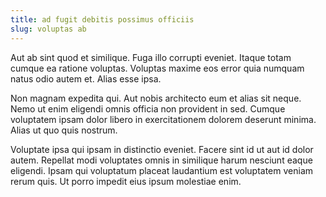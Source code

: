```yaml
---
title: ad fugit debitis possimus officiis
slug: voluptas ab
---
```


Aut ab sint quod et similique. Fuga illo corrupti eveniet. Itaque totam cumque ea ratione voluptas. Voluptas maxime eos error quia numquam natus odio autem et. Alias esse ipsa.

Non magnam expedita qui. Aut nobis architecto eum et alias sit neque. Nemo ut enim eligendi omnis officia non provident in sed. Cumque voluptatem ipsam dolor libero in exercitationem dolorem deserunt minima. Alias ut quo quis nostrum.

Voluptate ipsa qui ipsam in distinctio eveniet. Facere sint id ut aut id dolor autem. Repellat modi voluptates omnis in similique harum nesciunt eaque eligendi. Ipsam qui voluptatum placeat laudantium est voluptatem veniam rerum quis. Ut porro impedit eius ipsum molestiae enim.
